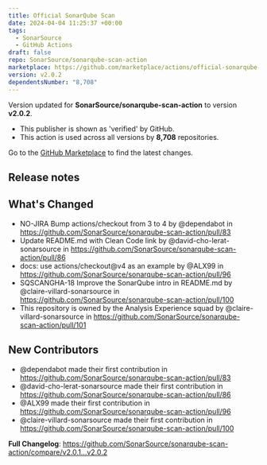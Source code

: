 ```yaml
---
title: Official SonarQube Scan
date: 2024-04-04 11:25:37 +00:00
tags:
  - SonarSource
  - GitHub Actions
draft: false
repo: SonarSource/sonarqube-scan-action
marketplace: https://github.com/marketplace/actions/official-sonarqube-scan
version: v2.0.2
dependentsNumber: "8,708"
---
```



Version updated for **SonarSource/sonarqube-scan-action** to version **v2.0.2**.
- This publisher is shown as 'verified' by GitHub.
- This action is used across all versions by **8,708** repositories.

Go to the [GitHub Marketplace](https://github.com/marketplace/actions/official-sonarqube-scan) to find the latest changes.

## Release notes

## What's Changed
* NO-JIRA Bump actions/checkout from 3 to 4 by @dependabot in https://github.com/SonarSource/sonarqube-scan-action/pull/83
* Update README.md with Clean Code link by @david-cho-lerat-sonarsource in https://github.com/SonarSource/sonarqube-scan-action/pull/86
* docs: use actions/checkout@v4 as an example by @ALX99 in https://github.com/SonarSource/sonarqube-scan-action/pull/96
* SQSCANGHA-18 Improve the SonarQube intro in README.md by @claire-villard-sonarsource in https://github.com/SonarSource/sonarqube-scan-action/pull/100
* This repository is owned by the Analysis Experience squad by @claire-villard-sonarsource in https://github.com/SonarSource/sonarqube-scan-action/pull/101

## New Contributors
* @dependabot made their first contribution in https://github.com/SonarSource/sonarqube-scan-action/pull/83
* @david-cho-lerat-sonarsource made their first contribution in https://github.com/SonarSource/sonarqube-scan-action/pull/86
* @ALX99 made their first contribution in https://github.com/SonarSource/sonarqube-scan-action/pull/96
* @claire-villard-sonarsource made their first contribution in https://github.com/SonarSource/sonarqube-scan-action/pull/100

**Full Changelog**: https://github.com/SonarSource/sonarqube-scan-action/compare/v2.0.1...v2.0.2

